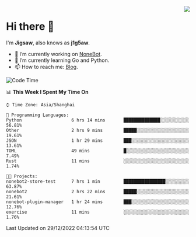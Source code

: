 <a href="#">
  <img align="right" src="https://github-readme-stats.vercel.app/api?username=j1g5awi&count_private=true&show_icons=true&title_color=80070B&text_color=B3B3B3&bg_color=212121&icon_color=80070B" />
</a>

# Hi there 👋

I'm **Jigsaw**, also knows as **j1g5aw**.

- 🔭 I’m currently working on [NoneBot](https://github.com/nonebot).
- 🌱 I’m currently learning Go and Python.
- 📫 How to reach me: [Blog](https://blog.maddestroyer.xyz/).

<!--START_SECTION:waka-->
![Code Time](http://img.shields.io/badge/Code%20Time-908%20hrs%2058%20mins-blue)

📊 **This Week I Spent My Time On** 

```text
⌚︎ Time Zone: Asia/Shanghai

💬 Programming Languages: 
Python                   6 hrs 14 mins       ██████████████░░░░░░░░░░░   56.81% 
Other                    2 hrs 9 mins        █████░░░░░░░░░░░░░░░░░░░░   19.61% 
JSON                     1 hr 29 mins        ███░░░░░░░░░░░░░░░░░░░░░░   13.61% 
TOML                     49 mins             █░░░░░░░░░░░░░░░░░░░░░░░░   7.49% 
Rust                     11 mins             ░░░░░░░░░░░░░░░░░░░░░░░░░   1.74%

🐱‍💻 Projects: 
nonebot2-store-test      7 hrs 1 min         ████████████████░░░░░░░░░   63.87% 
nonebot2                 2 hrs 22 mins       █████░░░░░░░░░░░░░░░░░░░░   21.61% 
nonebot-plugin-manager   1 hr 24 mins        ███░░░░░░░░░░░░░░░░░░░░░░   12.76% 
exercise                 11 mins             ░░░░░░░░░░░░░░░░░░░░░░░░░   1.76%

```


 Last Updated on 29/12/2022 04:13:54 UTC
<!--END_SECTION:waka-->
